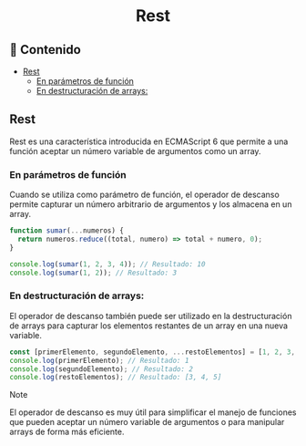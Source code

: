<h1 align="center">Rest</h1>

<h2>📑 Contenido</h2>

- [Rest](#rest)
  - [En parámetros de función](#en-parámetros-de-función)
  - [En destructuración de arrays:](#en-destructuración-de-arrays)

## Rest

Rest es una característica introducida en ECMAScript 6 que permite a una función aceptar un número variable de argumentos como un array.

### En parámetros de función

Cuando se utiliza como parámetro de función, el operador de descanso permite capturar un número arbitrario de argumentos y los almacena en un array.

```js
function sumar(...numeros) {
  return numeros.reduce((total, numero) => total + numero, 0);
}

console.log(sumar(1, 2, 3, 4)); // Resultado: 10
console.log(sumar(1, 2)); // Resultado: 3
```

### En destructuración de arrays:

El operador de descanso también puede ser utilizado en la destructuración de arrays para capturar los elementos restantes de un array en una nueva variable.

```js
const [primerElemento, segundoElemento, ...restoElementos] = [1, 2, 3, 4, 5];
console.log(primerElemento); // Resultado: 1
console.log(segundoElemento); // Resultado: 2
console.log(restoElementos); // Resultado: [3, 4, 5]
```

> [!NOTE]
>
> El operador de descanso es muy útil para simplificar el manejo de funciones que pueden aceptar un número variable de argumentos o para manipular arrays de forma más eficiente.

